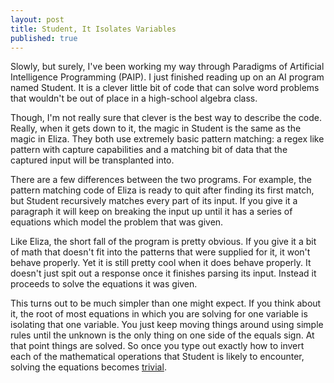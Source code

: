```yaml
---
layout: post
title: Student, It Isolates Variables
published: true
---
```

Slowly, but surely, I've been working my way through Paradigms of Artificial Intelligence Programming (PAIP). I just finished reading up on an AI program named Student. It is a clever little bit of code that can solve word problems that wouldn't be out of place in a high-school algebra class.

Though, I'm not really sure that clever is the best way to describe the code. Really, when it gets down to it, the magic in Student is the same as the magic in Eliza. They both use extremely basic pattern matching: a regex like pattern with capture capabilities and a matching bit of data that the captured input will be transplanted into.

There are a few differences between the two programs. For example, the pattern matching code of Eliza is ready to quit after finding its first match, but Student recursively matches every part of its input. If you give it a paragraph it will keep on breaking the input up until it has a series of equations which model the problem that was given.

Like Eliza, the short fall of the program is pretty obvious. If you give it a bit of math that doesn't fit into the patterns that were supplied for it, it won't behave properly. Yet it is still pretty cool when it does behave properly. It doesn't just spit out a response once it finishes parsing its input. Instead it proceeds to solve the equations it was given.

This turns out to be much simpler than one might expect. If you think about it, the root of most equations in which you are solving for one variable is isolating that one variable. You just keep moving things around using simple rules until the unknown is the only thing on one side of the equals sign. At that point things are solved. So once you type out exactly how to invert each of the mathematical operations that Student is likely to encounter, solving the equations becomes [trivial](http://books.google.com/books?id=7papZR4oVssC&pg=PA84&lpg=PA84&dq=trivial+feynman&source=bl&ots=esUV9cqQ_W&sig=HAJwHxBqT6vVxG9eH7O4YE7IzuM&hl=en&sa=X&ei=wCqsUeLCIOSL0QGn0oHQDg&ved=0CDwQ6AEwAg#v=onepage&q=trivial%20feynman&f=false).

